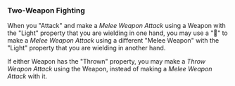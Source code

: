 ### Two-Weapon Fighting

When you "Attack" and make a *Melee Weapon Attack* using a Weapon with the "Light" property that you are wielding in one hand, you may use a "🔵" to make a *Melee Weapon Attack* using a different "Melee Weapon" with the "Light" property that you are wielding in another hand.

If either Weapon has the "Thrown" property, you may make a *Throw Weapon Attack* using the Weapon, instead of making a *Melee Weapon Attack* with it.

